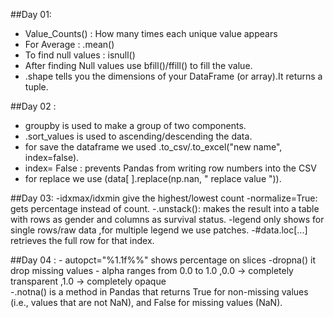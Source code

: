 ##Day 01:
- Value_Counts() : How many times each unique value appears
- For Average : .mean()
- To find null values : isnull() 
- After finding Null values use bfill()/ffill() to fill the value.
- .shape tells you the dimensions of your DataFrame (or array).It returns a tuple.

##Day 02 :
  - groupby is used to make a group of two components.
  - .sort_values is used to ascending/descending the data.
  - for save the dataframe we used .to_csv/.to_excel("new name", index=false).
  - index= False : prevents Pandas from writing row numbers into the CSV
  - for replace we use (data[ ].replace(np.nan, " replace value ")).

##Day 03:
    -idxmax/idxmin give the highest/lowest count
    -normalize=True: gets percentage instead of count.
    -.unstack(): makes the result into a table with rows as gender and columns as survival status.
    -legend only shows for single rows/raw data ,for multiple legend we use patches.
    -#data.loc[...] retrieves the full row for that index.

##Day 04 :
    - autopct="%1.1f%%" shows percentage on slices
    -dropna() it drop missing values
    - alpha ranges from 0.0 to 1.0 ,0.0 → completely transparent ,1.0 → completely opaque  
    -.notna() is a method in Pandas that returns True for non-missing values (i.e., values that are not NaN), and False for missing values (NaN).
